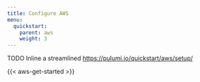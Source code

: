 ```yaml
---
title: Configure AWS
menu:
  quickstart:
    parent: aws
    weight: 3
---
```


TODO Inline a streamlined https://pulumi.io/quickstart/aws/setup/

{{< aws-get-started >}}

